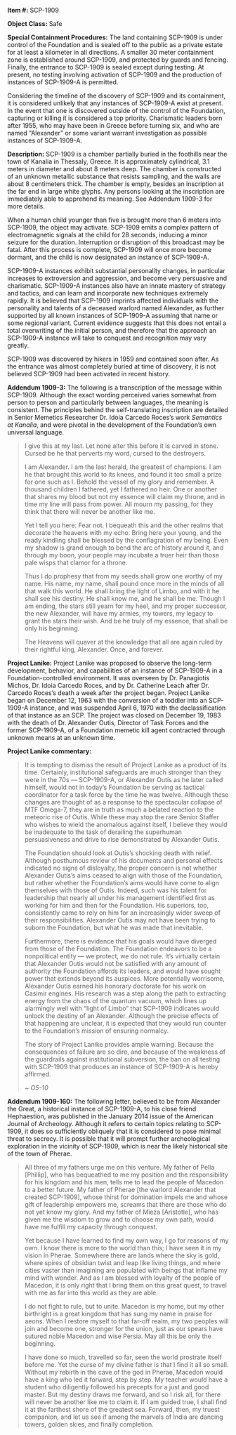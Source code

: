 **Item #:** SCP-1909

**Object Class:** Safe

**Special Containment Procedures:** The land containing SCP-1909 is under control of the Foundation and is sealed off to the public as a private estate for at least a kilometer in all directions. A smaller 30 meter containment zone is established around SCP-1909, and protected by guards and fencing. Finally, the entrance to SCP-1909 is sealed except during testing. At present, no testing involving activation of SCP-1909 and the production of instances of SCP-1909-A is permitted.

Considering the timeline of the discovery of SCP-1909 and its containment, it is considered unlikely that any instances of SCP-1909-A exist at present. In the event that one is discovered outside of the control of the Foundation, capturing or killing it is considered a top priority. Charismatic leaders born after 1955, who may have been in Greece before turning six, and who are named “Alexander” or some variant warrant investigation as possible instances of SCP-1909-A.

**Description:** SCP-1909 is a chamber partially buried in the foothills near the town of Kanalia in Thessaly, Greece. It is approximately cylindrical, 3.1 meters in diameter and about 8 meters deep. The chamber is constructed of an unknown metallic substance that resists sampling, and the walls are about 8 centimeters thick. The chamber is empty, besides an inscription at the far end in large white glyphs. Any persons looking at the inscription are immediately able to apprehend its meaning. See Addendum 1909-3 for more details.

When a human child younger than five is brought more than 6 meters into SCP-1909, the object may activate. SCP-1909 emits a complex pattern of electromagnetic signals at the child for 28 seconds, inducing a minor seizure for the duration. Interruption or disruption of this broadcast may be fatal. After this process is complete, SCP-1909 will once more become dormant, and the child is now designated an instance of SCP-1909-A.

SCP-1909-A instances exhibit substantial personality changes, in particular increases to extroversion and aggression, and become very persuasive and charismatic. SCP-1909-A instances also have an innate mastery of strategy and tactics, and can learn and incorporate new techniques extremely rapidly. It is believed that SCP-1909 imprints affected individuals with the personality and talents of a deceased warlord named Alexander, as further supported by all known instances of SCP-1909-A assuming that name or some regional variant. Current evidence suggests that this does not entail a total overwriting of the initial person, and therefore that the approach an SCP-1909-A instance will take to conquest and recognition may vary greatly.

SCP-1909 was discovered by hikers in 1959 and contained soon after. As the entrance was almost completely buried at time of discovery, it is not believed SCP-1909 had been activated in recent history.

**Addendum 1909-3:** The following is a transcription of the message within SCP-1909. Although the exact wording perceived varies somewhat from person to person and particularly between languages, the meaning is consistent. The principles behind the self-translating inscription are detailed in Senior Memetics Researcher Dr. Idoia Carcedo Roces’s work _Semantics at Kanalia_, and were pivotal in the development of the Foundation’s own universal language.

> I give this at my last. Let none alter this before it is carved in stone. Cursed be he that perverts my word, cursed to the destroyers.
> 
> I am Alexander. I am the last herald, the greatest of champions. I am he that brought this world to its knees, and found it too small a prize for one such as I. Behold the vessel of my glory and remember. A thousand children I fathered, yet I fathered no heir. One or another that shares my blood but not my essence will claim my throne, and in time my line will pass from power. All mourn my passing, for they think that there will never be another like me.
> 
> Yet I tell you here: Fear not. I bequeath this and the other realms that decorate the heavens with my echo. Bring here your young, and the ready kindling shall be blessed by the conflagration of my being. Even my shadow is grand enough to bend the arc of history around it, and through my boon, your people may incubate a truer heir than those pale wisps that clamor for a throne.
> 
> Thus I do prophesy that from my seeds shall grow one worthy of my name. His name, my name, shall pound once more in the minds of all that walk this world. He shall bring the light of Limbo, and with it he shall see his destiny. He shall know me, and he shall be me. Though I am ending, the stars still yearn for my heel, and my proper successor, the new Alexander, will have my armies, my towers, my legacy to grant the stars their wish. And be he truly of my essence, that shall be only his beginning.
> 
> The Heavens will quaver at the knowledge that all are again ruled by their rightful king, Alexander. Once, and forever.

**Project Lanike:** Project Lanike was proposed to observe the long-term development, behavior, and capabilities of an instance of SCP-1909-A in a Foundation-controlled environment. It was overseen by Dr. Panagiotis Michos, Dr. Idoia Carcedo Roces, and by Dr. Catherine Leach after Dr. Carcedo Roces’s death a week after the project began. Project Lanike began on December 12, 1963 with the conversion of a toddler into an SCP-1909-A instance, and was suspended April 6, 1970 with the declassification of that instance as an SCP. The project was closed on December 19, 1983 with the death of Dr. Alexander Outis, Director of Task Forces and the former SCP-1909-A, of a Foundation memetic kill agent contracted through unknown means at an unknown time.

**Project Lanike commentary:**

> It is tempting to dismiss the result of Project Lanike as a product of its time. Certainly, institutional safeguards are much stronger than they were in the 70s — SCP-1909-A, or Alexander Outis as he later called himself, would not in today’s Foundation be serving as tactical coordinator for a task force by the time he was twelve. Although these changes are thought of as a response to the spectacular collapse of MTF Omega-7, they are in truth as much a belated reaction to the meteoric rise of Outis. While these may stop the rare Senior Staffer who wishes to wield the anomalous against itself, I believe they would be inadequate to the task of derailing the superhuman persuasiveness and drive to rise demonstrated by Alexander Outis.
> 
> The Foundation should look at Outis’s shocking death with relief. Although posthumous review of his documents and personal effects indicated no signs of disloyalty, the proper concern is not whether Alexander Outis’s aims ceased to align with those of the Foundation, but rather whether the Foundation’s aims would have come to align themselves with those of Outis. Indeed, such was his talent for leadership that nearly all under his management identified first as working for him and then for the Foundation. His superiors, too, consistently came to rely on him for an increasingly wider sweep of their responsibilities. Alexander Outis may not have been trying to suborn the Foundation, but what he was made that inevitable.
> 
> Furthermore, there is evidence that his goals would have diverged from those of the Foundation. The Foundation endeavors to be a nonpolitical entity — we protect, we do not rule. It’s virtually certain that Alexander Outis would not be satisfied with any amount of authority the Foundation affords its leaders, and would have sought power that extends beyond its auspices. More potentially worrisome, Alexander Outis earned his honorary doctorate for his work on Casimir engines. His research was a step along the path to extracting energy from the chaos of the quantum vacuum, which lines up alarmingly well with “light of Limbo” that SCP-1909 indicates would unlock the destiny of an Alexander. Although the precise effects of that happening are unclear, it is expected that they would run counter to the Foundation’s mission of ensuring normalcy.
> 
> The story of Project Lanike provides ample warning. Because the consequences of failure are so dire, and because of the weakness of the guardrails against institutional subversion, the ban on all testing with SCP-1909 that produces an instance of SCP-1909-A is hereby affirmed.
> 
> _~ O5-10_

**Addendum 1909-160:** The following letter, believed to be from Alexander the Great, a historical instance of SCP-1909-A, to his close friend Hephaestion, was published in the January 2014 issue of the American Journal of Archeology. Although it refers to certain topics relating to SCP-1909, it does so sufficiently obliquely that it is considered to pose minimal threat to secrecy. It is possible that it will prompt further archeological exploration in the vicinity of SCP-1909, which is near the likely historical site of the town of Pherae.

> All three of my fathers urge me on this venture. My father of Pella \[Phillip\], who has bequeathed to me my position and the responsibility for his kingdom and his men, tells me to lead the people of Macedon to a better future. My father of Pherae \[the warlord Alexander that created SCP-1909\], whose thirst for domination impels me and whose gift of leadership empowers me, screams that there are those who do not yet know my glory. And my father of Mieza \[Aristotle\], who has given me the wisdom to grow and to choose my own path, would have me fulfill my capacity through conquest.
> 
> Yet because I have learned to find my own way, I go for reasons of my own. I know there is more to the world than this; I have seen it in my vision in Pherae. Somewhere there are lands where the sky is gold, where spires of obsidian twist and leap like living things, and where cities vaster than imagining are populated with beings that inflame my mind with wonder. And as I am blessed with loyalty of the people of Macedon, it is only right that I bring them on this great quest, to travel with me as far into this world as they are able.
> 
> I do not fight to rule, but to unite. Macedon is my home, but my other birthright is a great kingdom that has sung my name in praise for aeons. When I restore myself to that far-off realm, my two peoples will join and become one, stronger for the union, just as our spears have sutured noble Macedon and wise Persia. May all this be only the beginning.
> 
> I have done so much, travelled so far, seen the world prostrate itself before me. Yet the curse of my divine father is that I find it all so small. Without my rebirth in the cave of the god in Pherae, Macedon would have a king who led it forward, step by step. My teacher would have a student who diligently followed his precepts for a just and good master. But my destiny draws me forward, and so I risk all, for there will never be another like me to claim it. If I am guided true, I shall find it at the farthest shore of the greatest sea. Forward, then, my truest companion, and let us see if among the marvels of India are dancing towers, golden skies, and finally completion.